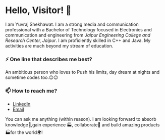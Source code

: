 # Hello, Visitor! 👋

I am Yuvraj Shekhawat. I am a strong media and communication professional with a Bachelor of Technology focused in Electronics and communication and engineering from _Jaipur Engineering College and Research Center, Jaipur_. I am proficiently skilled in C++ and Java. My activities are much beyond my stream of education.

### ⚡ One line that describes me best? 
An ambitious person who loves to Push his limits, day dream at nights and sometime codes too.😉😉

### 📫 How to reach me? 
- [LinkedIn](https://www.linkedin.com/in/yuvraj-shekhawat-415918221/) 
- [Email](yuvisshekhawat@gmail.com)

You can ask me anything (within reason). I am looking forward to absorb knowledge🧠,gain experience 🏭, collaborate🤝 and build amazing products 🏭for the world🌍!


<!---
YurajShekhawat/YurajShekhawat is a ✨ special ✨ repository because its `README.md` (this file) appears on your GitHub profile.
You can click the Preview link to take a look at your changes.
--->
